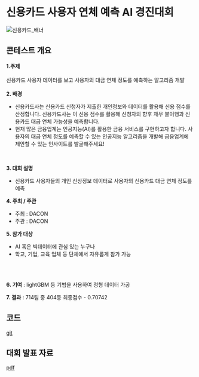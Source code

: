 # 신용카드 사용자 연체 예측 AI 경진대회

![신용카드_배너](https://user-images.githubusercontent.com/59479116/121273796-07a15d80-c904-11eb-8e4b-c00a7c7c5d1e.PNG)

## 콘테스트 개요

**1.주제**
<br/>
<br/>
신용카드 사용자 데이터를 보고 사용자의 대금 연체 정도를 예측하는 알고리즘 개발
<br/>
<br/>
**2. 배경**
<br/>
- 신용카드사는 신용카드 신청자가 제출한 개인정보와 데이터를 활용해 신용 점수를 산정합니다. 신용카드사는 이 신용 점수를 활용해 신청자의 향후 채무 불이행과 신용카드 대급 연체 가능성을 예측합니다.
- 현재 많은 금융업계는 인공지능(AI)를 활용한 금융 서비스를 구현하고자 합니다. 사용자의 대금 연체 정도를 예측할 수 있는 인공지능 알고리즘을 개발해 금융업계에 제안할 수 있는 인사이트를 발굴해주세요!
<br/>

**3. 대회 설명**
<br/>
- 신용카드 사용자들의 개인 신상정보 데이터로 사용자의 신용카드 대금 연체 정도를 예측

**4. 주최 / 주관**
- 주최 : DACON
- 주관 : DACON
 
**5. 참가 대상**
<br/>
- AI 혹은 빅데이터에 관심 있는 누구나
- 학교, 기업, 교육 업체 등 단체에서 자유롭게 참가 가능 
<br/>
<br/>
  
**6. 기여** : lightGBM 등 기법을 사용하여 정형 데이터 가공

**7. 결과** : 714팀 중 404등 최종점수 - 0.70742



## 코드
[git](https://github.com/KJM94/Team_project/blob/main/%EB%8D%B0%EC%9D%B4%EC%BD%98_%EC%8B%A0%EC%9A%A9%EC%B9%B4%EB%93%9C_%EC%A0%95%ED%98%95_%EB%8D%B0%EC%9D%B4%ED%84%B0/code/Simple_lightGBM.ipynb)

## 대회 발표 자료 
[pdf](https://github.com/KJM94/Team_project/blob/main/%EB%8D%B0%EC%9D%B4%EC%BD%98_%EC%8B%A0%EC%9A%A9%EC%B9%B4%EB%93%9C_%EC%A0%95%ED%98%95_%EB%8D%B0%EC%9D%B4%ED%84%B0/%EC%8B%A0%EC%9A%A9%EC%B9%B4%EB%93%9C%20%EC%82%AC%EC%9A%A9%EC%9E%90%20%EC%97%B0%EC%B2%B4%20%EC%98%88%EC%B8%A1%20AI%20%EA%B2%BD%EC%A7%84%EB%8C%80%ED%9A%8C.pdf)
